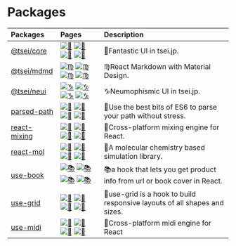# Packages

|__Packages__|__Pages__|__Description__|
|:-|:-|:-|
| [@tsei/core](core)          | [![🌌][n]][n🌌] [![🌌][g]][g🌌] [![🌌][d]][d🌌] [![🌌][v🌌]][t🌌] | 🌌Fantastic UI in tsei.jp.|
| [@tsei/mdmd](mdmd)          | [![♍][n]][n♍] [![♍][g]][g♍] [![♍][d]][d♍] [![♍][v♍]][t♍] | ♍React Ⅿarkⅾown with Ⅿaterial Ⅾesign.|
| [@tsei/neui](neui)          | [![♑][n]][n♑] [![♑][g]][g♑] [![♑][d]][d♑] [![♑][v♑]][t♑] | ♑Neumophismic UI in tsei.jp.|
| [parsed-path](parsed-path)  | [![👋][n]][n👋] [![👋][g]][g👋] [![👋][d]][d👋] [![👋][v👋]][t👋] | 👋Use the best bits of ES6 to parse your path without stress.|
| [react-mixing](react-mixin) | [![🍭][n]][n🍭] [![🍭][g]][g🍭] [![🍭][d]][d🍭] [![🍭][v🍭]][t🍭] | 🍭Cross-platform mixing engine for React.|
| [react-mol](react-mol)      | [![🍡][n]][n🍡] [![🍡][g]][g🍡] [![🍡][d]][d🍡] [![🍡][v🍡]][t🍡] | 🍡A molecular chemistry based simulation library.|
| [use-book](use-book)        | [![📚][n]][n📚] [![📚][g]][g📚] [![📚][d]][d📚] [![📚][v📚]][t📚] | 📚a hook that lets you get product info from url or book cover in React.|
| [use-grid](use-grid)        | [![🤏][n]][n🤏] [![🤏][g]][g🤏] [![🤏][d]][d🤏] [![🤏][v🤏]][t🤏] | 🤏use-grid is a hook to build responsive layouts of all shapes and sizes.|
| [use-midi](use-midi)        | [![🖖][n]][n🖖] [![🖖][g]][g🖖] [![🖖][d]][d🖖] [![🖖][v🖖]][t🖖] | 🖖Cross-platform midi engine for React|

[n]: https://api.iconify.design/cib:npm.svg
[g]: https://api.iconify.design/cib:github.svg
[d]: https://api.iconify.design/akar-icons:link-on.svg

[n🌌]: https://www.npmjs.com/package/@tsei/core
[n♍]: https://www.npmjs.com/package/@tsei/mdmd
[n♑]: https://www.npmjs.com/package/@tsei/neui
[n🍭]: https://www.npmjs.com/package/react-mixing
[n🍡]: https://www.npmjs.com/package/react-mol
[n👋]: https://www.npmjs.com/package/parsed-path
[n📚]: https://www.npmjs.com/package/use-book
[n🤏]: https://www.npmjs.com/package/use-grid
[n🖖]: https://www.npmjs.com/package/use-midi

[g🌌]: https://github.com/tseijp/core
[g♍]: https://github.com/tseijp/mdmd
[g♑]: https://github.com/tseijp/neui
[g🍭]: https://github.com/tseijp/react-mixing
[g🍡]: https://github.com/tseijp/react-mol
[g👋]: https://github.com/tseijp/parsed-path
[g📚]: https://github.com/tseijp/use-book
[g🤏]: https://github.com/tseijp/use-grid
[g🖖]: https://github.com/tseijp/use-midi

[d🌌]: https://tseijp.github.io/core
[d♍]: https://tseijp.github.io/mdmd
[d♑]: https://tseijp.github.io/neui
[d🍭]: https://tseijp.github.io/react-mixing
[d🍡]: https://tseijp.github.io/react-mol
[d👋]: https://tseijp.github.io/parsed-path
[d📚]: https://tseijp.github.io/use-book
[d🤏]: https://tseijp.github.io/use-grid
[d🖖]: https://tseijp.github.io/use-midi

[v🌌]: https://img.shields.io/npm/v/@tsei/core.svg?style=flat&colorA=000&colorB=000
[v♍]: https://img.shields.io/npm/v/@tsei/mdmd.svg?style=flat&colorA=000&colorB=000
[v♑]: https://img.shields.io/npm/v/@tsei/neui.svg?style=flat&colorA=000&colorB=000
[v🍭]: https://img.shields.io/npm/v/react-mixing.svg?style=flat&colorA=000&colorB=000
[v🍡]: https://img.shields.io/npm/v/react-mol.svg?style=flat&colorA=000&colorB=000
[v👋]: https://img.shields.io/npm/v/parsed-path.svg?style=flat&colorA=000&colorB=000
[v📚]: https://img.shields.io/npm/v/use-book.svg?style=flat&colorA=000&colorB=000
[v🤏]: https://img.shields.io/npm/v/use-grid.svg?style=flat&colorA=000&colorB=000
[v🖖]: https://img.shields.io/npm/v/use-midi.svg?style=flat&colorA=000&colorB=000

[m🌌]: https://img.shields.io/npm/dm/@tsei/core.svg?style=flat&colorA=000&colorB=000
[m♍]: https://img.shields.io/npm/dm/@tsei/mdmd.svg?style=flat&colorA=000&colorB=000
[m♑]: https://img.shields.io/npm/dm/@tsei/neui.svg?style=flat&colorA=000&colorB=000
[m🍭]: https://img.shields.io/npm/dm/react-mixing.svg?style=flat&colorA=000&colorB=000
[m🍡]: https://img.shields.io/npm/dm/react-mol.svg?style=flat&colorA=000&colorB=000
[m👋]: https://img.shields.io/npm/dm/parsed-path.svg?style=flat&colorA=000&colorB=000
[m📚]: https://img.shields.io/npm/dm/use-book.svg?style=flat&colorA=000&colorB=000
[m🤏]: https://img.shields.io/npm/dm/use-grid.svg?style=flat&colorA=000&colorB=000
[m🖖]: https://img.shields.io/npm/dm/use-midi.svg?style=flat&colorA=000&colorB=000

[t🌌]: https://www.npmtrends.com/@tsei/core
[t♍]: https://www.npmtrends.com/@tsei/mdmd
[t♑]: https://www.npmtrends.com/@tsei/neui
[t🍭]: https://www.npmtrends.com/react-mixing
[t🍡]: https://www.npmtrends.com/react-mol
[t👋]: https://www.npmtrends.com/parsed-path
[t📚]: https://www.npmtrends.com/use-book
[t🤏]: https://www.npmtrends.com/use-grid
[t🖖]: https://www.npmtrends.com/use-midi
